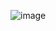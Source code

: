 



![image](https://user-images.githubusercontent.com/46215433/197678260-4c80206e-915f-4fe3-a69b-bffc1dde8846.png)

